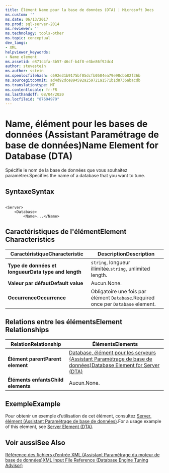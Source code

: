 ```yaml
---
title: Élément Name pour la base de données (DTA) | Microsoft Docs
ms.custom: ''
ms.date: 06/13/2017
ms.prod: sql-server-2014
ms.reviewer: ''
ms.technology: tools-other
ms.topic: conceptual
dev_langs:
- XML
helpviewer_keywords:
- Name element
ms.assetid: e871c4fa-3b57-46cf-b4f8-e3be86f92dc4
author: stevestein
ms.author: sstein
ms.openlocfilehash: c692e31b9175bf05dcfb0504ea79e98cbb82f36b
ms.sourcegitcommit: ad4d92dce894592a259721a1571b1d8736abacdb
ms.translationtype: MT
ms.contentlocale: fr-FR
ms.lasthandoff: 08/04/2020
ms.locfileid: "87694979"
---
```

# <a name="name-element-for-database-dta"></a><span data-ttu-id="105a1-102">Name, élément pour les bases de données (Assistant Paramétrage de base de données)</span><span class="sxs-lookup"><span data-stu-id="105a1-102">Name Element for Database (DTA)</span></span>
  <span data-ttu-id="105a1-103">Spécifie le nom de la base de données que vous souhaitez paramétrer.</span><span class="sxs-lookup"><span data-stu-id="105a1-103">Specifies the name of a database that you want to tune.</span></span>  
  
## <a name="syntax"></a><span data-ttu-id="105a1-104">Syntaxe</span><span class="sxs-lookup"><span data-stu-id="105a1-104">Syntax</span></span>  
  
```  
  
<Server>  
    <Database>  
        <Name>...</Name>  
```  
  
## <a name="element-characteristics"></a><span data-ttu-id="105a1-105">Caractéristiques de l'élément</span><span class="sxs-lookup"><span data-stu-id="105a1-105">Element Characteristics</span></span>  
  
|<span data-ttu-id="105a1-106">Caractéristique</span><span class="sxs-lookup"><span data-stu-id="105a1-106">Characteristic</span></span>|<span data-ttu-id="105a1-107">Description</span><span class="sxs-lookup"><span data-stu-id="105a1-107">Description</span></span>|  
|--------------------|-----------------|  
|<span data-ttu-id="105a1-108">**Type de données et longueur**</span><span class="sxs-lookup"><span data-stu-id="105a1-108">**Data type and length**</span></span>|<span data-ttu-id="105a1-109">`string`, longueur illimitée.</span><span class="sxs-lookup"><span data-stu-id="105a1-109">`string`, unlimited length.</span></span>|  
|<span data-ttu-id="105a1-110">**Valeur par défaut**</span><span class="sxs-lookup"><span data-stu-id="105a1-110">**Default value**</span></span>|<span data-ttu-id="105a1-111">Aucun.</span><span class="sxs-lookup"><span data-stu-id="105a1-111">None.</span></span>|  
|<span data-ttu-id="105a1-112">**Occurrence**</span><span class="sxs-lookup"><span data-stu-id="105a1-112">**Occurrence**</span></span>|<span data-ttu-id="105a1-113">Obligatoire une fois par élément `Database`.</span><span class="sxs-lookup"><span data-stu-id="105a1-113">Required once per `Database` element.</span></span>|  
  
## <a name="element-relationships"></a><span data-ttu-id="105a1-114">Relations entre les éléments</span><span class="sxs-lookup"><span data-stu-id="105a1-114">Element Relationships</span></span>  
  
|<span data-ttu-id="105a1-115">Relation</span><span class="sxs-lookup"><span data-stu-id="105a1-115">Relationship</span></span>|<span data-ttu-id="105a1-116">Éléments</span><span class="sxs-lookup"><span data-stu-id="105a1-116">Elements</span></span>|  
|------------------|--------------|  
|<span data-ttu-id="105a1-117">**Élément parent**</span><span class="sxs-lookup"><span data-stu-id="105a1-117">**Parent element**</span></span>|[<span data-ttu-id="105a1-118">Database, élément pour les serveurs &#40;Assistant Paramétrage de base de données&#41;</span><span class="sxs-lookup"><span data-stu-id="105a1-118">Database Element for Server &#40;DTA&#41;</span></span>](database-element-for-server-dta.md)|  
|<span data-ttu-id="105a1-119">**Éléments enfants**</span><span class="sxs-lookup"><span data-stu-id="105a1-119">**Child elements**</span></span>|<span data-ttu-id="105a1-120">Aucun.</span><span class="sxs-lookup"><span data-stu-id="105a1-120">None.</span></span>|  
  
## <a name="example"></a><span data-ttu-id="105a1-121">Exemple</span><span class="sxs-lookup"><span data-stu-id="105a1-121">Example</span></span>  
 <span data-ttu-id="105a1-122">Pour obtenir un exemple d’utilisation de cet élément, consultez [Server, élément &#40;Assistant Paramétrage de base de données&#41;](server-element-dta.md).</span><span class="sxs-lookup"><span data-stu-id="105a1-122">For a usage example of this element, see [Server Element &#40;DTA&#41;](server-element-dta.md).</span></span>  
  
## <a name="see-also"></a><span data-ttu-id="105a1-123">Voir aussi</span><span class="sxs-lookup"><span data-stu-id="105a1-123">See Also</span></span>  
 [<span data-ttu-id="105a1-124">Référence des fichiers d’entrée XML &#40;Assistant Paramétrage du moteur de base de données&#41;</span><span class="sxs-lookup"><span data-stu-id="105a1-124">XML Input File Reference &#40;Database Engine Tuning Advisor&#41;</span></span>](xml-input-file-reference-database-engine-tuning-advisor.md)  
  
  
